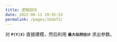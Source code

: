 ```yaml
---
title: 逻辑回归
date: 2022-06-11 19:55:53
permalink: /pages/1bdaf2/
---
```


对 **`P(Y|X)`** 直接建模，然后利用 **`最大似然估计`** 求出参数。